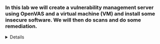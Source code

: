 ### In this lab we will create a vulnerability management server using OpenVAS and a virtual machine (VM) and install some insecure software. We will then do scans and do some remediation.

<details close>

#### First thing we will do is create our free Azure account and go to the Azure portal. 

![New Note](https://github.com/VanessaMancia/OpenVas_Management_Lab/assets/112146207/04b42b08-5302-45ad-9ebe-e2f02aebcc57)

---
#### Now we will prepare our vulnerability management scanner, which will be used to scan our vulnerable VM.

#### Go to the search bar and type in "marketplace" once we are there type "OpenVas" and click on the one that is supported by HOSSTED.

<img width="617" alt="image" src="https://github.com/VanessaMancia/OpenVas_Management_Lab/assets/112146207/2de094b4-ca7f-4bf9-847c-7c32522cd9a7">

---

#### Once we click on "start with pre set configuration" we will pick the weakest one as shown below.

<img width="337" alt="image" src="https://github.com/VanessaMancia/OpenVas_Management_Lab/assets/112146207/9c379f25-88e0-4ca3-bec8-2cf19a275c82">

---

#### For the VM we are creating we want to name our resource group "Vulnerability-Management" and the VM name "OpenVAS." 

<img width="816" alt="image" src="https://github.com/VanessaMancia/OpenVas_Management_Lab/assets/112146207/c0044f34-e3f6-4df4-be58-a140839c0a5c">

#### For authentication purposes we want to click on "password" and make a username and password that you will remember. 

<img width="824" alt="image" src="https://github.com/VanessaMancia/OpenVas_Management_Lab/assets/112146207/66b9d424-c63d-4768-81bf-b720e3005e68">


#### Go to "monitoring" and disable boot diagnostics. Now click on "review and create" and make sure everything looks good. 

<img width="512" alt="image" src="https://github.com/VanessaMancia/OpenVas_Management_Lab/assets/112146207/713fd3e0-decc-4645-bbc5-64940ebec702">

---

#### After the VM has been created, SSH into the OpenVAS VM we created with PowerShell (windows) or Terminal (MacOS) using the credentials you created earlier. 

#### Quick explanation: SSH (secure shell) is used to connect and manage Linux machines over the internet

#### As shown below, we got the public IP address of our OpenVAS VM and typed it in our terminal and managed to login. 


<img width="718" alt="image" src="https://github.com/VanessaMancia/OpenVas_Management_Lab/assets/112146207/2f74d05f-f724-452d-8fa2-90dadc789361">

#### It should show the web app URL and default username and password at this point, attempt to go to the URL in the browser and login with the username and password. If it doesn’t work, try admin/admin:

<img width="715" alt="image" src="https://github.com/VanessaMancia/OpenVas_Management_Lab/assets/112146207/fc4fa8d2-01ba-4994-9d9d-4b25eba61919">

---

#### After you get logged in, reset the admin password from the original, to: "enter your password" 

<img width="1136" alt="image" src="https://github.com/VanessaMancia/OpenVas_Management_Lab/assets/112146207/97ccbe54-248c-4b59-930d-deb7ace33aeb">

----

<details close>

### We will now create a client VM and make it vulnerable 

#### Go to your azure portal and search for "virtual machine" and click "create" 

<img width="817" alt="image" src="https://github.com/VanessaMancia/OpenVas_Management_Lab/assets/112146207/5d4e6aaa-7686-4fd7-9204-8c2bdc559024">

---

#### After the VM has been created, ensure you can RDP into it with the credentials you created. If you are using a Mac go to the app store and download "Microsoft Remote Desktop" 

#### Go back to Azure and copy the public IP address of the windows-vm and paste it to your RDP.

<img width="809" alt="image" src="https://github.com/VanessaMancia/OpenVas_Management_Lab/assets/112146207/977f4361-6023-4d96-9038-39f46c2ffeb8">

---

#### We are now going to disable the windows firewall. Type in wf.msc

<img width="895" alt="image" src="https://github.com/VanessaMancia/OpenVas_Management_Lab/assets/112146207/a5dd9f31-816b-4d36-8103-1fbd6935a49b">

Go to "window defender firewall properties" and click on "off" for each category then hit "okay" and "apply." 

<img width="895" alt="image" src="https://github.com/VanessaMancia/OpenVas_Management_Lab/assets/112146207/85fcc337-22df-4f97-8065-cdd1c539caeb">


---

#### Let's download and install some old software.

<img width="1249" alt="image" src="https://github.com/VanessaMancia/OpenVas_Management_Lab/assets/112146207/02e3673c-b4cd-4c96-8588-ba5ff74dbd16">

#### Now we will restart our VM and leave it alone for a bit. 

---

<details close>


### We will configure and openVAS to perform first unauthenticated scan against our vulnerable VM. 

#### Unauthenticated means that the vulnerability management platform won't attempt to log into the computer and really look in depth at it. It will scan it from a superficial level from the network. 

---

#### We are going to use our previous link form before to openVAS. Once you are logged in go to Assets → Hosts → New Host


#### Now go to Azure and find your Windows machine and search for the private IP address under networking. 

<img width="419" alt="image" src="https://github.com/VanessaMancia/OpenVas_Management_Lab/assets/112146207/8452811d-6869-4d33-a38a-f40f83ad4add">

#### Go back to openVAS and once you put in the private IP address we will create a new target from the host and name it "Azure Vulnerable VMs" 

---

#### We will create a new task by going to Scans → Tasks → New Tasks

<img width="808" alt="image" src="https://github.com/VanessaMancia/OpenVas_Management_Lab/assets/112146207/29a66dbb-5f32-493b-8638-f245b57b4a80">

#### "Start" the "Scan - Azure Vulnerable VMs" Task. Once done click where it says last report. 


<img width="1435" alt="image" src="https://github.com/VanessaMancia/OpenVas_Management_Lab/assets/112146207/82ad05da-87dd-4929-8768-b1154f179753">

---

#### Once we open the report we can see that none of our super vulnerable stuff is showing. For example, the old software we downloaded and installed into our windows-vm. 


<img width="1435" alt="image" src="https://github.com/VanessaMancia/OpenVas_Management_Lab/assets/112146207/52f5f2ea-96bd-4250-bd4e-1c1f03c9ea83">

---

### We will now make configurations for credentialized scans (within VM) 

#### We are going to RDP into our Windows-VM and disable user account control. 


<img width="835" alt="image" src="https://github.com/VanessaMancia/OpenVas_Management_Lab/assets/112146207/6626b986-4627-4404-a1b0-f60758326378">

---

#### Let's enable remote registry 

### Go to services app and find "remote registry" and set it to automatic. 


<img width="835" alt="image" src="https://github.com/VanessaMancia/OpenVas_Management_Lab/assets/112146207/8ff39c2d-420b-4c65-a783-e3ad082ab7a2">

---

#### We will set the registry key and once done we will close the registry and restart the VM. 


<img width="835" alt="image" src="https://github.com/VanessaMancia/OpenVas_Management_Lab/assets/112146207/302213ab-d5e8-406a-89a3-832b4723747c">

---

<details close>

### Make Configurations for Credentialed Scans (OpenVAS)

#### Go to Configuration → Credentials → New Credential
Name / Comment → “Azure VM Credentials”


<img width="835" alt="image" src="https://github.com/VanessaMancia/OpenVas_Management_Lab/assets/112146207/574cd5d4-3151-4a17-b259-018b4f6091fd">

---

### Go to Configuration → Targets → CLONE the Target we made before NEW Name / Comment: “Azure Vulnerable VMs - Credentialed Scan” Ensure the Private IP is still accurate Credentials → SMB → Select the Credentials we just made: Azure VM Credentials
Save

--- 

<details close>

#### Execute Credentialed Scan against our Vulnerable Windows VM

### Within Greenbone / OpenVAS, go to Scans → Tasks and fill the rest out like you see below.


<img width="835" alt="image" src="https://github.com/VanessaMancia/OpenVas_Management_Lab/assets/112146207/0d640b38-02ba-41e2-ae6e-245be92f67c9">

---

### Click the Play button to launch the new Credentialed Scan, wait for it to finish. It will take longer than the last one.


### After the credentialed scan finishes, you can immediately see the difference in findings:

<img width="1357" alt="image" src="https://github.com/VanessaMancia/OpenVas_Management_Lab/assets/112146207/3c0f94b4-72bc-4820-9cf1-5ff5c1c9e5e4">

<img width="1440" alt="image" src="https://github.com/VanessaMancia/OpenVas_Management_Lab/assets/112146207/d55121c8-7b37-463d-900e-dc8ddf7a39ac">

---
<details close>


### Remediate Vulnerabilities

#### Log back into your Win10-Vulnerable VM and go to "control panel" to uninstall all the old software that was previously installed. 

<img width="1127" alt="image" src="https://github.com/VanessaMancia/OpenVas_Management_Lab/assets/112146207/10d74455-924f-40f3-94c4-6ca596d1ca31">






